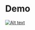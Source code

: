 # Demo

[![Alt text](https://img.youtube.com/vi/VID/0.jpg)](https://www.youtube.com/watch?v=PPXdvboiwpE)